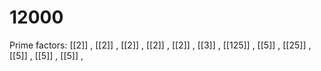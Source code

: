 # 12000

Prime factors: [[2]] , [[2]] , [[2]] , [[2]] , [[2]] , [[3]] , [[125]] , [[5]] , [[25]] , [[5]] , [[5]] , [[5]] , 